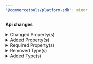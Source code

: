 ```yaml
---
'@commercetools/platform-sdk': minor
---
```


**Api changes**

<details>
<summary>Changed Property(s)</summary>

- :warning: changed property `discount` of type `DiscountedTotalPricePortion` from type `CartDiscountReference` to `Reference`
</details>

<details>
<summary>Added Property(s)</summary>

- added property `businessUnit` to type `ShoppingList`
- added property `businessUnit` to type `ShoppingListDraft`
</details>

<details>
<summary>Required Property(s)</summary>

- changed property `images` of type `ProductTailoringSetExternalImagesAction` to be optional
</details>

<details>
<summary>Removed Type(s)</summary>

- :warning: removed type `ProductSearchFacetScope`
</details>

<details>
<summary>Added Type(s)</summary>

- added type `ShoppingListSetBusinessUnitAction`
</details>
